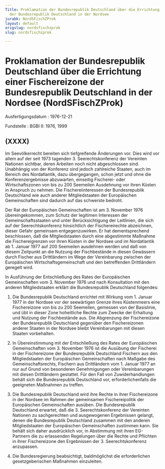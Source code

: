 ```yaml
---
Title: Proklamation der Bundesrepublik Deutschland über die Errichtung einer Fischereizone
  der Bundesrepublik Deutschland in der Nordsee
jurabk: NordSFischZProk
layout: default
origslug: nordsfischzprok
slug: nordsfischzprok

---
```


# Proklamation der Bundesrepublik Deutschland über die Errichtung einer Fischereizone der Bundesrepublik Deutschland in der Nordsee (NordSFischZProk)

Ausfertigungsdatum
:   1976-12-21

Fundstelle
:   BGBl II: 1976, 1999



## (XXXX)

Im Seevölkerrecht bereiten sich tiefgreifende Änderungen vor. Dies wird vor allem auf der seit 1973 tagenden 3. Seerechtskonferenz der Vereinten Nationen sichtbar, deren Arbeiten noch nicht abgeschlossen sind. Unabhängig von der Konferenz sind jedoch zahlreiche Staaten, auch im Bereich des Nordatlantik, dazu übergegangen, schon jetzt und ohne die Konferenzergebnisse abzuwarten, einseitig Fischerei- oder Wirtschaftszonen von bis zu 200 Seemeilen Ausdehnung vor ihren Küsten in Anspruch zu nehmen. Die Fischereiinteressen der Bundesrepublik Deutschland wie auch anderer Mitgliedstaaten der Europäischen Gemeinschaften sind dadurch auf das schwerste bedroht.

Der Rat der Europäischen Gemeinschaften ist am 3. November 1976 übereingekommen, zum Schutz der legitimen Interessen der Gemeinschaftsstaaten und unter Berücksichtigung der Leitlinien, die sich auf der Seerechtskonferenz hinsichtlich der Fischereirechte abzeichnen, dieser Gefahr gemeinsam entgegenzuwirken. Er hat dementsprechend beschlossen, daß die Mitgliedstaaten durch eine abgestimmte Maßnahme die Fischereigrenzen vor ihren Küsten in der Nordsee und im Nordatlantik ab 1. Januar 1977 auf 200 Seemeilen ausdehnen werden und daß von diesem Zeitpunkt an die Nutzung der Fischbestände in diesen Gewässern durch Fischer aus Drittländern im Wege der Vereinbarung zwischen der Europäischen Wirtschaftsgemeinschaft und den betreffenden Drittländern geregelt wird.

In Ausführung der Entschließung des Rates der Europäischen Gemeinschaften vom 3. November 1976 und nach Konsultation mit den anderen Mitgliedstaaten erklärt die Bundesrepublik Deutschland folgendes:

1.  Die Bundesrepublik Deutschland errichtet mit Wirkung vom 1. Januar 1977 in der Nordsee vor der seewärtigen Grenze ihres Küstenmeers eine Fischereizone von bis zu 200 Seemeilen, gemessen von der Basislinie, und übt in dieser Zone hoheitliche Rechte zum Zwecke der Erhaltung und Nutzung der Fischbestände aus. Die Abgrenzung der Fischereizone der Bundesrepublik Deutschland gegenüber den Fischereizonen anderer Staaten in der Nordsee bleibt Vereinbarungen mit diesen Staaten vorbehalten.


2.  In Übereinstimmung mit der Entschließung des Rates der Europäischen Gemeinschaften vom 3. November 1976 ist die Ausübung der Fischerei in der Fischereizone der Bundesrepublik Deutschland Fischern aus den Mitgliedstaaten der Europäischen Gemeinschaften nach Maßgabe des Gemeinschaftsrechts, Fischern aus Drittländern vom 1. Januar 1977 an nur auf Grund von besonderen Genehmigungen oder Vereinbarungen mit diesen Drittländern gestattet. Für den Fall von Zuwiderhandlungen behält sich die Bundesrepublik Deutschland vor, erforderlichenfalls die geeigneten Maßnahmen zu treffen.


3.  Die Bundesrepublik Deutschland wird ihre Rechte in ihrer Fischereizone in der Nordsee im Rahmen der gemeinsamen Fischereipolitik der Europäischen Gemeinschaften ausüben. Die Bundesrepublik Deutschland erwartet, daß die 3. Seerechtskonferenz der Vereinten Nationen zu sachgerechten und ausgewogenen Ergebnissen gelangt, denen die Bundesrepublik Deutschland zusammen mit den anderen Mitgliedstaaten der Europäischen Gemeinschaften zustimmen kann. Sie behält sich daher ausdrücklich vor, in Abstimmung mit ihren EG-Partnern die zu erlassenden Regelungen über die Rechte und Pflichten in ihrer Fischereizone den Ergebnissen der 3. Seerechtskonferenz anzupassen.


4.  Die Bundesregierung beabsichtigt, baldmöglichst die erforderlichen gesetzgeberischen Maßnahmen einzuleiten.





